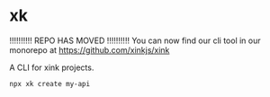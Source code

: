 # xk

!!!!!!!!!! REPO HAS MOVED !!!!!!!!!!
You can now find our cli tool in our monorepo at https://github.com/xinkjs/xink


A CLI for xink projects.

`npx xk create my-api`
